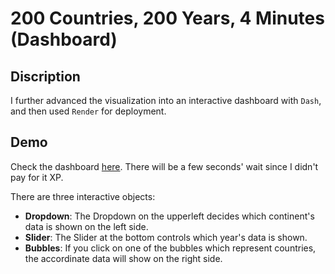 # 200 Countries, 200 Years, 4 Minutes (Dashboard)

## Discription
I further advanced the visualization into an interactive dashboard with `Dash`, and then used `Render` for deployment. 

## Demo
Check the dashboard [here](https://gapminder-clone-interface.onrender.com). There will be a few seconds' wait since I didn't pay for it XP. 

There are three interactive objects:
- **Dropdown**: The Dropdown on the upperleft decides which continent's data is shown on the left side.
- **Slider**: The Slider at the bottom controls which year's data is shown. 
- **Bubbles**: If you click on one of the bubbles which represent countries, the accordinate data will show on the right side. 
